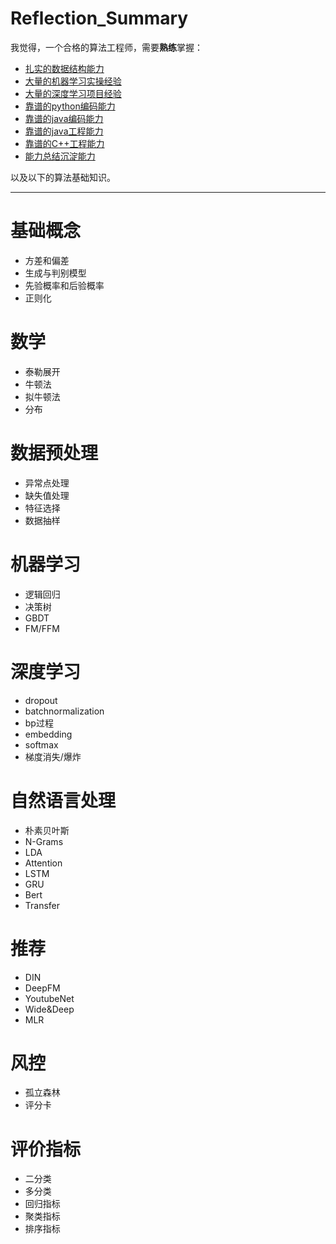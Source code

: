 # Reflection_Summary

我觉得，一个合格的算法工程师，需要**熟练**掌握：
- [扎实的数据结构能力](https://github.com/sladesha/LeetCode)
- [大量的机器学习实操经验](https://github.com/sladesha/machine_learning)
- [大量的深度学习项目经验](https://github.com/sladesha/deep_learning)
- [靠谱的python编码能力](https://github.com/sladesha/PyTls)
- [靠谱的java编码能力](https://github.com/sladesha/sladeRode)
- [靠谱的java工程能力](https://github.com/sladesha/sladeRode4)
- [靠谱的C++工程能力](https://github.com/sladesha/sladeRode3)
- [能力总结沉淀能力](https://github.com/sladesha/Frcwp)

以及以下的算法基础知识。

***
# 基础概念
- 方差和偏差
- 生成与判别模型
- 先验概率和后验概率
- 正则化

# 数学
- 泰勒展开
- 牛顿法
- 拟牛顿法
- 分布

# 数据预处理
- 异常点处理
- 缺失值处理
- 特征选择
- 数据抽样

# 机器学习
- 逻辑回归
- 决策树
- GBDT
- FM/FFM

# 深度学习
- dropout
- batchnormalization
- bp过程
- embedding
- softmax
- 梯度消失/爆炸

# 自然语言处理
- 朴素贝叶斯
- N-Grams
- LDA
- Attention
- LSTM
- GRU
- Bert
- Transfer

# 推荐
- DIN
- DeepFM
- YoutubeNet
- Wide&Deep
- MLR

# 风控
- 孤立森林
- 评分卡

# 评价指标
- 二分类
- 多分类
- 回归指标
- 聚类指标
- 排序指标